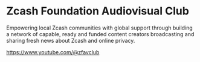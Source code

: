 # Zcash Foundation Audiovisual Club


Empowering local Zcash communities with global support through building a network of capable, ready and funded content creators broadcasting and sharing fresh news about Zcash and online privacy. 

https://www.youtube.com/@zfavclub
